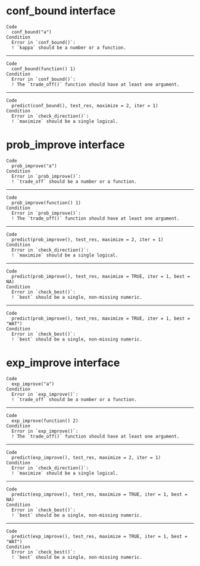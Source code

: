 # conf_bound interface

    Code
      conf_bound("a")
    Condition
      Error in `conf_bound()`:
      ! `kappa` should be a number or a function.

---

    Code
      conf_bound(function() 1)
    Condition
      Error in `conf_bound()`:
      ! The `trade_off()` function should have at least one argument.

---

    Code
      predict(conf_bound(), test_res, maximize = 2, iter = 1)
    Condition
      Error in `check_direction()`:
      ! `maximize` should be a single logical.

# prob_improve interface

    Code
      prob_improve("a")
    Condition
      Error in `prob_improve()`:
      ! `trade_off` should be a number or a function.

---

    Code
      prob_improve(function() 1)
    Condition
      Error in `prob_improve()`:
      ! The `trade_off()` function should have at least one argument.

---

    Code
      predict(prob_improve(), test_res, maximize = 2, iter = 1)
    Condition
      Error in `check_direction()`:
      ! `maximize` should be a single logical.

---

    Code
      predict(prob_improve(), test_res, maximize = TRUE, iter = 1, best = NA)
    Condition
      Error in `check_best()`:
      ! `best` should be a single, non-missing numeric.

---

    Code
      predict(prob_improve(), test_res, maximize = TRUE, iter = 1, best = "WAT")
    Condition
      Error in `check_best()`:
      ! `best` should be a single, non-missing numeric.

# exp_improve interface

    Code
      exp_improve("a")
    Condition
      Error in `exp_improve()`:
      ! `trade_off` should be a number or a function.

---

    Code
      exp_improve(function() 2)
    Condition
      Error in `exp_improve()`:
      ! The `trade_off()` function should have at least one argument.

---

    Code
      predict(exp_improve(), test_res, maximize = 2, iter = 1)
    Condition
      Error in `check_direction()`:
      ! `maximize` should be a single logical.

---

    Code
      predict(exp_improve(), test_res, maximize = TRUE, iter = 1, best = NA)
    Condition
      Error in `check_best()`:
      ! `best` should be a single, non-missing numeric.

---

    Code
      predict(exp_improve(), test_res, maximize = TRUE, iter = 1, best = "WAT")
    Condition
      Error in `check_best()`:
      ! `best` should be a single, non-missing numeric.

